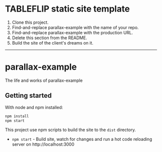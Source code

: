 # TABLEFLIP static site template

1. Clone this project.
2. Find-and-replace parallax-example with the name of your repo.
3. Find-and-replace parallax-example with the production URL.
4. Delete this section from the README.
5. Build the site of the client's dreams on it.

************************

# parallax-example

The life and works of parallax-example

## Getting started

With node and npm installed:

```sh
npm install
npm start
```

This project use npm scripts to build the site to the `dist` directory.

- `npm start` - Build site, watch for changes and run a hot code reloading server on http://localhost:3000
